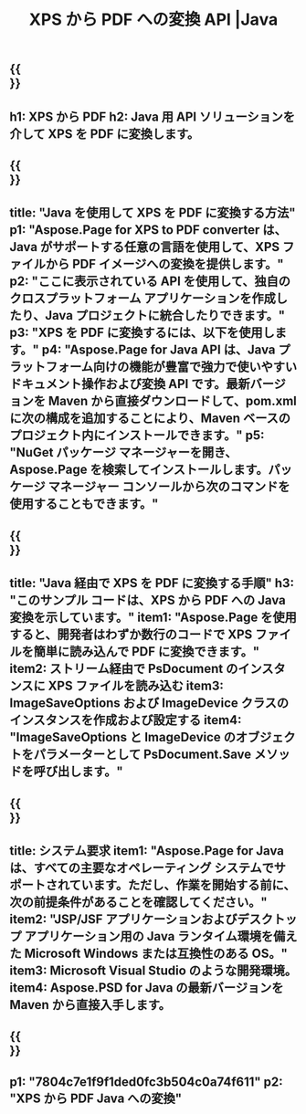 ﻿---
translation: true
template: /_templates/_conversion-child-java.md
title: XPS から PDF への変換 API |Java
url: /java/conversion/xps-to-pdf/
description: XPS 形式から PDF ファイルへの Java 変換コードのサンプル。このコード例を使用して、Web またはデスクトップ Java ベースのアプリケーション内で XPS を PDF に変換します。
informat: XPS
outformat: PDF
otherformats: EPS PS
---

{{<section banner>}}
---
h1: XPS から PDF
h2: Java 用 API ソリューションを介して XPS を PDF に変換します。
---

{{<section overview>}}
---
title: "Java を使用して XPS を PDF に変換する方法"
p1: "Aspose.Page for XPS to PDF converter は、Java がサポートする任意の言語を使用して、XPS ファイルから PDF イメージへの変換を提供します。"
p2: "ここに表示されている API を使用して、独自のクロスプラットフォーム アプリケーションを作成したり、Java プロジェクトに統合したりできます。"
p3: "XPS を PDF に変換するには、以下を使用します。"
p4: "Aspose.Page for Java API は、Java プラットフォーム向けの機能が豊富で強力で使いやすいドキュメント操作および変換 API です。最新バージョンを Maven から直接ダウンロードして、pom.xml に次の構成を追加することにより、Maven ベースのプロジェクト内にインストールできます。"
p5: "NuGet パッケージ マネージャーを開き、Aspose.Page を検索してインストールします。パッケージ マネージャー コンソールから次のコマンドを使用することもできます。"
---

{{<section feature1>}}
---
title: "Java 経由で XPS を PDF に変換する手順"
h3: "このサンプル コードは、XPS から PDF への Java 変換を示しています。"
item1: "Aspose.Page を使用すると、開発者はわずか数行のコードで XPS ファイルを簡単に読み込んで PDF に変換できます。"
item2: ストリーム経由で PsDocument のインスタンスに XPS ファイルを読み込む
item3: ImageSaveOptions および ImageDevice クラスのインスタンスを作成および設定する
item4: "ImageSaveOptions と ImageDevice のオブジェクトをパラメーターとして PsDocument.Save メソッドを呼び出します。"
---

{{<section feature2>}}
---
title: システム要求
item1: "Aspose.Page for Java は、すべての主要なオペレーティング システムでサポートされています。ただし、作業を開始する前に、次の前提条件があることを確認してください。"
item2: "JSP/JSF アプリケーションおよびデスクトップ アプリケーション用の Java ランタイム環境を備えた Microsoft Windows または互換性のある OS。"
item3: Microsoft Visual Studio のような開発環境。
item4: Aspose.PSD for Java の最新バージョンを Maven から直接入手します。
---

{{<section gist>}}
---
p1: "7804c7e1f9f1ded0fc3b504c0a74f611"
p2: "XPS から PDF Java への変換"
---
